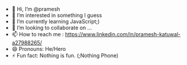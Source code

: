 - 👋 Hi, I’m @pramesh
- 👀 I’m interested in something I guess
- 🌱 I’m currently learning JavaScript;)
- 💞️ I’m looking to collaborate on ...
- 📫 How to reach me : https://www.linkedin.com/in/pramesh-katuwal-a27988265/
- 😄 Pronouns: He/Hero
- ⚡ Fun fact: Nothing is fun. (;Nothing Phone)

<!---
prameshlogic/prameshlogic is a ✨ special ✨ repository because its `README.md` (this file) appears on your GitHub profile.
You can click the Preview link to take a look at your changes.
--->
